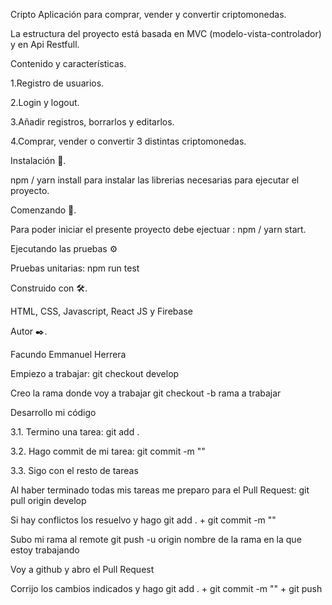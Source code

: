 Cripto
Aplicación para comprar, vender y convertir criptomonedas.

La estructura del proyecto está basada en MVC (modelo-vista-controlador) y en Api Restfull.

Contenido y características.

1.Registro de usuarios.

2.Login y logout.

3.Añadir registros, borrarlos y editarlos.

4.Comprar, vender o convertir 3 distintas criptomonedas.

Instalación 🔧.

npm / yarn install para instalar las librerias necesarias para ejecutar el proyecto.

Comenzando 🚀.

Para poder iniciar el presente proyecto debe ejectuar : npm / yarn start.

Ejecutando las pruebas ⚙

Pruebas unitarias: npm run test

Construido con 🛠️.

HTML, CSS, Javascript, React JS y Firebase

Autor ✒️.

Facundo Emmanuel Herrera

Empiezo a trabajar: git checkout develop

Creo la rama donde voy a trabajar git checkout -b rama a trabajar

Desarrollo mi código

3.1. Termino una tarea: git add .

3.2. Hago commit de mi tarea: git commit -m "<mensaje>"

3.3. Sigo con el resto de tareas

Al haber terminado todas mis tareas me preparo para el Pull Request: git pull origin develop

Si hay conflictos los resuelvo y hago git add . + git commit -m "<mensaje>"

Subo mi rama al remote git push -u origin nombre de la rama en la que estoy trabajando

Voy a github y abro el Pull Request

Corrijo los cambios indicados y hago git add . + git commit -m "<mensaje>" + git push

